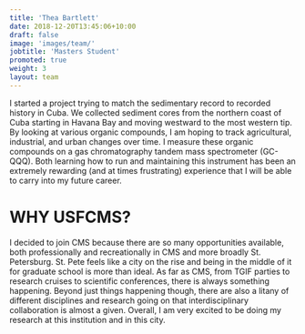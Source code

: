 ```yaml
---
title: 'Thea Bartlett'
date: 2018-12-20T13:45:06+10:00
draft: false
image: 'images/team/'
jobtitle: 'Masters Student'
promoted: true
weight: 3
layout: team
---
```


I started a project trying to match the sedimentary record to recorded history in Cuba. We collected sediment cores from the northern coast of Cuba starting in Havana Bay and moving westward to the most western tip. By looking at various organic compounds, I am hoping to track agricultural, industrial, and urban changes over time. I measure these organic compounds on a gas chromatography tandem mass spectrometer (GC-QQQ). Both learning how to run and maintaining this instrument has been an extremely rewarding (and at times frustrating) experience that I will be able to carry into my future career.

# WHY USFCMS?

I decided to join CMS because there are so many opportunities available, both professionally and recreationally in CMS and more broadly St. Petersburg. St. Pete feels like a city on the rise and being in the middle of it for graduate school is more than ideal. As far as CMS, from TGIF parties to research cruises to scientific conferences, there is always something happening. Beyond just things happening though, there are also a litany of different disciplines and research going on that interdisciplinary collaboration is almost a given. Overall,  I am very excited to be doing my research at this institution and in this city.
